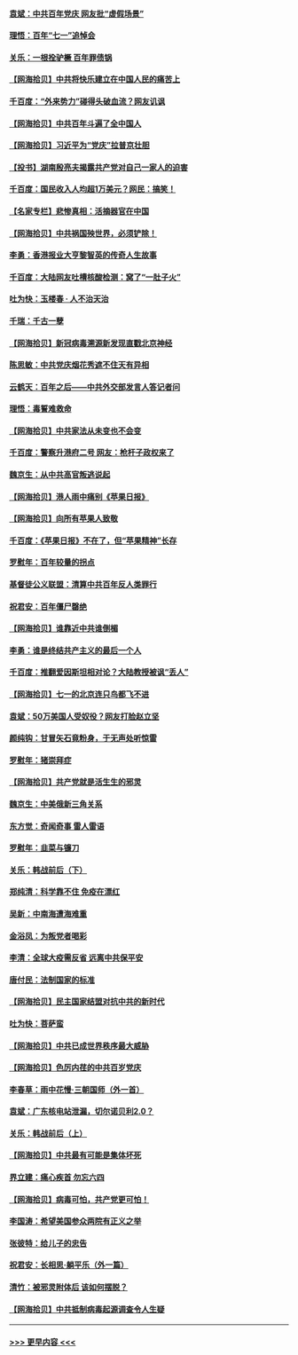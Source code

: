 #### [袁斌：中共百年党庆 网友批“虚假场景”](../pages/nsc993/n13066385.md?t=07042302) 
#### [理悟：百年“七一”追悼会](../pages/nsc993/n13066106.md?t=07042302) 
#### [关乐：一根拴驴橛 百年罪债锅](../pages/nsc993/n13066089.md?t=07042302) 
#### [【网海拾贝】中共将快乐建立在中国人民的痛苦上](../pages/nsc993/n13064939.md?t=07042302) 
#### [千百度：“外来势力”碰得头破血流？网友讥讽](../pages/nsc993/n13064878.md?t=07042302) 
#### [【网海拾贝】中共百年斗遍了全中国人](../pages/nsc993/n13060020.md?t=07042302) 
#### [【网海拾贝】习近平为“党庆”拉普京壮胆](../pages/nsc993/n13057781.md?t=07042302) 
#### [【投书】湖南殷亮夫揭露共产党对自己一家人的迫害](../pages/nsc993/n13057744.md?t=07042302) 
#### [千百度：国民收入人均超1万美元？网民：搞笑！](../pages/nsc993/n13057692.md?t=07042302) 
#### [【名家专栏】悲惨真相：活摘器官在中国](../pages/nsc993/n13056611.md?t=07042302) 
#### [【网海拾贝】中共祸国殃世界，必须铲除！](../pages/nsc993/n13056011.md?t=07042302) 
#### [李勇：香港报业大亨黎智英的传奇人生故事](../pages/nsc993/n13055258.md?t=07042302) 
#### [千百度：大陆网友吐槽核酸检测：窝了“一肚子火”](../pages/nsc993/n13055194.md?t=07042302) 
#### [吐为快：玉楼春 · 人不治天治](../pages/nsc993/n13054028.md?t=07042302) 
#### [千瑞：千古一孽](../pages/nsc993/n13054016.md?t=07042302) 
#### [【网海拾贝】新冠病毒溯源新发现直戳北京神经](../pages/nsc993/n13052425.md?t=07042302) 
#### [陈思敏：中共党庆烟花秀遮不住天有异相](../pages/nsc993/n13052020.md?t=07042302) 
#### [云鹤天：百年之后——中共外交部发言人答记者问](../pages/nsc993/n13051604.md?t=07042302) 
#### [理悟：毒誓难救命](../pages/nsc993/n13051601.md?t=07042302) 
#### [【网海拾贝】中共家法从未变也不会变](../pages/nsc993/n13050366.md?t=07042302) 
#### [千百度：警察升港府二号 网友：枪杆子政权来了](../pages/nsc993/n13050261.md?t=07042302) 
#### [魏京生：从中共高官叛逃说起](../pages/nsc993/n13048997.md?t=07042302) 
#### [【网海拾贝】港人雨中痛别《苹果日报》](../pages/nsc993/n13048941.md?t=07042302) 
#### [【网海拾贝】向所有苹果人致敬](../pages/nsc993/n13046795.md?t=07042302) 
#### [千百度：《苹果日报》不在了，但“苹果精神”长存](../pages/nsc993/n13046703.md?t=07042302) 
#### [罗慰年：百年较量的拐点](../pages/nsc993/n13046542.md?t=07042302) 
#### [基督徒公义联盟：清算中共百年反人类罪行](../pages/nsc993/n13046499.md?t=07042302) 
#### [祝君安：百年僵尸罄绝](../pages/nsc993/n13045595.md?t=07042302) 
#### [【网海拾贝】谁靠近中共谁倒楣](../pages/nsc993/n13044667.md?t=07042302) 
#### [李勇：谁是终结共产主义的最后一个人](../pages/nsc993/n13044397.md?t=07042302) 
#### [千百度：推翻爱因斯坦相对论？大陆教授被讽“丢人”](../pages/nsc993/n13043908.md?t=07042302) 
#### [【网海拾贝】七一的北京连只鸟都飞不进](../pages/nsc993/n13041377.md?t=07042302) 
#### [袁斌：50万美国人受奴役？网友打脸赵立坚](../pages/nsc993/n13041330.md?t=07042302) 
#### [颜纯钩：甘冒矢石竟粉身，于无声处听惊雷](../pages/nsc993/n13041140.md?t=07042302) 
#### [罗慰年：猪崇拜症](../pages/nsc993/n13041071.md?t=07042302) 
#### [【网海拾贝】共产党就是活生生的邪灵](../pages/nsc993/n13036627.md?t=07042302) 
#### [魏京生：中美俄新三角关系](../pages/nsc993/n13035986.md?t=07042302) 
#### [东方觉：奇闻奇事 雷人雷语](../pages/nsc993/n13035878.md?t=07042302) 
#### [罗慰年：韭菜与镰刀](../pages/nsc993/n13034374.md?t=07042302) 
#### [关乐：韩战前后（下）](../pages/nsc993/n13034113.md?t=07042302) 
#### [郑纯清：科学靠不住 免疫在漂红](../pages/nsc993/n13034093.md?t=07042302) 
#### [吴新：中南海遭海难重](../pages/nsc993/n13034084.md?t=07042302) 
#### [金浴凤：为叛党者喝彩](../pages/nsc993/n13034058.md?t=07042302) 
#### [李清：全球大疫需反省 远离中共保平安](../pages/nsc993/n13033784.md?t=07042302) 
#### [唐付民：法制国家的标准](../pages/nsc993/n13032944.md?t=07042302) 
#### [【网海拾贝】民主国家结盟对抗中共的新时代](../pages/nsc993/n13031717.md?t=07042302) 
#### [吐为快：菩萨蛮](../pages/nsc993/n13030033.md?t=07042302) 
#### [【网海拾贝】中共已成世界秩序最大威胁](../pages/nsc993/n13028138.md?t=07042302) 
#### [【网海拾贝】色厉内荏的中共百岁党庆](../pages/nsc993/n13025582.md?t=07042302) 
#### [李春草：雨中花慢‧三朝国师（外一首）](../pages/nsc993/n13025567.md?t=07042302) 
#### [袁斌：广东核电站泄漏，切尔诺贝利2.0？](../pages/nsc993/n13025475.md?t=07042302) 
#### [关乐：韩战前后（上）](../pages/nsc993/n13025387.md?t=07042302) 
#### [【网海拾贝】中共最有可能是集体坏死](../pages/nsc993/n13023101.md?t=07042302) 
#### [界立建：痛心疾首 勿忘六四](../pages/nsc993/n13022339.md?t=07042302) 
#### [【网海拾贝】病毒可怕，共产党更可怕！](../pages/nsc993/n13020728.md?t=07042302) 
#### [李国涛：希望美国参众两院有正义之举](../pages/nsc993/n13020674.md?t=07042302) 
#### [张彼特：给儿子的忠告](../pages/nsc993/n13018934.md?t=07042302) 
#### [祝君安：长相思‧躺平乐（外一篇）](../pages/nsc993/n13018923.md?t=07042302) 
#### [清竹：被邪灵附体后 该如何摆脱？](../pages/nsc993/n13018877.md?t=07042302) 
#### [【网海拾贝】中共抵制病毒起源调查令人生疑](../pages/nsc993/n13017785.md?t=07042302) 

----
#### [ >>> 更早内容 <<< ](../indexes/nsc993-earlier.md)
